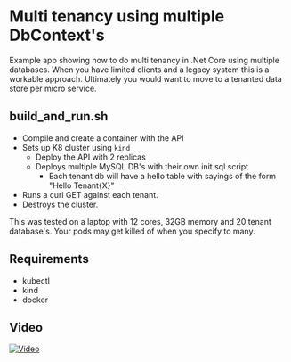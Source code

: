 # Multi tenancy using multiple DbContext's

Example app showing how to do multi tenancy in .Net Core using multiple databases. 
When you have limited clients and a legacy system this is a workable approach.
Ultimately you would want to move to a tenanted data store per micro service.

## build_and_run.sh
* Compile and create a container with the API
* Sets up K8 cluster using `kind`
  * Deploy the API with 2 replicas
  * Deploys multiple MySQL DB's with their own init.sql script 
    * Each tenant db will have a hello table with sayings of the form "Hello Tenant{X}"
* Runs a curl GET against each tenant.
* Destroys the cluster.

This was tested on a laptop with 12 cores, 32GB memory and 20 tenant database's. 
Your pods may get killed of when you specify to many.

## Requirements
* kubectl
* kind
* docker

## Video

[![Video](https://drive.google.com/file/d/1xdcdU6G0XbltYeaUhu6PryFvfh2ubSVR/view?usp=sharing)](https://drive.google.com/file/d/1owEjXNI4fz07Eyi4YW5kqfvMI8HBwKXr/view?usp=sharing)


